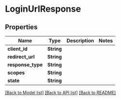 # LoginUrlResponse

## Properties

Name | Type | Description | Notes
------------ | ------------- | ------------- | -------------
**client_id** | **String** |  | 
**redirect_url** | **String** |  | 
**response_type** | **String** |  | 
**scopes** | **String** |  | 
**state** | **String** |  | 

[[Back to Model list]](../README.md#documentation-for-models) [[Back to API list]](../README.md#documentation-for-api-endpoints) [[Back to README]](../README.md)


